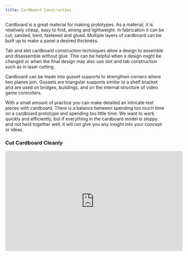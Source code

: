 ```yaml
---
title: Cardboard Construction
---
```


Cardboard is a great material for making prototypes. As a material, it is relatively cheap, easy to find, strong and lightweight. In fabrication it can be cut, sanded, bent, fastened and glued. Multiple layers of cardboard can be built up to make a panel a desired thickness.

Tab and slot cardboard construction techniques allow a design to assemble and disassemble without glue. This can be helpful when a design might be changed or when the final design may also use slot and tab construction such as in laser cutting.

Cardboard can be made into gusset supports to strengthen corners where two planes join. Gussets are triangular supports similar to a shelf bracket and are used on bridges, buildings, and on the internal structure of video game controllers.

With a small amount of practice you can make detailed an intricate test pieces with cardboard. There is a balance between spending too much time on a cardboard prototype and spending too little time. We want to work quickly and efficiently, but if everything in the cardboard model is sloppy and not held together well, it will not give you any insight into your concept or ideas.

<div class="video-grid">

<div class="video-card">

### Cut Cardboard Cleanly

<div class="iframe-16-9-container">
<iframe class="youTubeIframe" width="560" height="315" src="https://www.youtube.com/embed/Tm7xTiLl4Hw" title="YouTube video player" frameborder="0" allow="accelerometer; autoplay; clipboard-write; encrypted-media; gyroscope; picture-in-picture; web-share" allowfullscreen></iframe>
</div>
</div>

</div>
